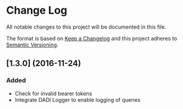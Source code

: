 # Change Log
All notable changes to this project will be documented in this file.

The format is based on [Keep a Changelog](http://keepachangelog.com/)
and this project adheres to [Semantic Versioning](http://semver.org/).

## [1.3.0] (2016-11-24)
### Added
* Check for invalid bearer tokens
* Integrate DADI Logger to enable logging of queries

